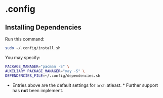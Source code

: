# .config

## Installing Dependencies

Run this command:
```bash
sudo ~/.config/install.sh
```

You may specify:

```bash
PACKAGE_MANAGER="pacman -S" \
AUXILIARY_PACKAGE_MANAGER="yay -S" \
DEPENDENCIES_FILE=~/.config/dependencies.sh
```
* Entries above are the default settings for `arch` atleast. *
Further support has **not** been implement.

